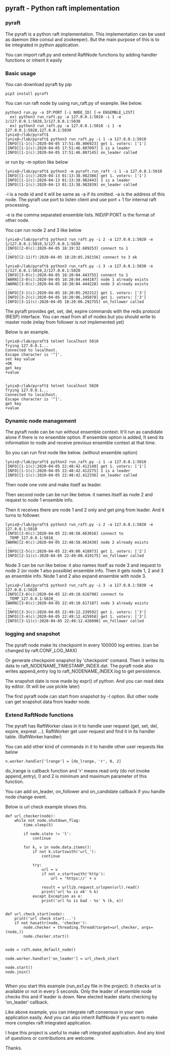 ## pyraft - Python raft implementation



### pyraft

The pyraft is a python raft implementation. This implementation can be used as daemon (like consul and zookeeper). But the main purpose of this is to be integrated in python application.

You can import raft.py and extend RaftNode functions by adding handler functions or inherit it easily



### Basic usage

You can download pyraft by pip

```
pip3 install pyraft
```

You can run raft node by using run_raft.py of example. like below.

```
python3 run.py -a IP:PORT [-i NODE_ID] [-e ENSEMBLE_LIST]
  ex) python3 run_raft.py -a 127.0.0.1:5010 -i 1 -e 2/127.0.0.1:5020,3/127.0.0.1:5030
  ex) python3 run_raft.py -a 127.0.0.1:5010 -i 1 -e 127.0.0.1:5020,127.0.0.1:5030
lynix@~/lab/pyraft$ 
lynix@~/lab/pyraft$ python3 run_raft.py -i 1 -a 127.0.0.1:5010
[INFO][1-1(c):2020-04-05 17:51:46.806923] get 1. voters: ['1']
[INFO][1-1(c):2020-04-05 17:51:46.807097] 1 is a leader
[INFO][1-1(c):2020-04-05 17:51:46.807145] on_leader called
```


or run by -m option like below
```
lynix@~/lab/pyraft$ python3 -m pyraft.run_raft -i 1 -a 127.0.0.1:5010
[INFO][1-1(c):2020-04-13 01:13:38.982386] get 1. voters: ['1']
[INFO][1-1(c):2020-04-13 01:13:38.982443] 1 is a leader
[INFO][1-1(c):2020-04-13 01:13:38.982839] on_leader called
```


-i is a node id and it will be same as -a if its omitted. -a is the address of this node. The pyraft use port to listen client and use port + 1 for internal raft processing.

-e is the comma separated ensemble lists. NID/IP:PORT is the format of other node.



You can run node 2 and 3 like below

```
lynix@~/lab/pyraft$ python3 run_raft.py -i 2 -a 127.0.0.1:5020 -e 1/127.0.0.1:5010,3/127.0.0.1:5030
[INFO][2-0(c):2020-04-05 18:19:32.689253] connect to 1
...
[INFO][2-11(f):2020-04-05 18:20:05.292156] connect to 3 ok
```



```
lynix@~/lab/pyraft$ python3 run_raft.py -i 3 -a 127.0.0.1:5030 -e 1/127.0.0.1:5010,2/127.0.0.1:5020
[INFO][3-0(c):2020-04-05 18:20:04.443755] connect to 1
[WARN][3-0(c):2020-04-05 18:20:04.444187] node 1 already exists
[WARN][3-0(c):2020-04-05 18:20:04.444228] node 3 already exists
...
[INFO][3-1(c):2020-04-05 18:20:05.292312] get 1. voters: ['3']
[INFO][3-2(c):2020-04-05 18:20:06.245078] get 1. voters: ['3']
[INFO][3-11(c):2020-04-05 18:20:06.292755] on_follower called
```



The pyraft provides get, set, del, expire commands with the redis protocol (RESP) interface. You can read from all of nodes but you should write to master node (relay from follower is not implemented yet)

Below is an example. 

```
lynix@~/lab/pyraft$ telnet localhost 5010
Trying 127.0.0.1...
Connected to localhost.
Escape character is '^]'.
set key value
+OK
get key
+value


lynix@~/lab/pyraft$ telnet localhost 5020
Trying 127.0.0.1...
Connected to localhost.
Escape character is '^]'.
get key
+value
```

 

### Dynamic node management



The pyraft node can be run without ensemble context. It'll run as candidate alone if there is no ensemble option. If ensemble option is added, It send its information to node and receive previous ensemble context at that time.

So you can run first node like below. (without ensemble option)

```
lynix@~/lab/pyraft$ python3 run_raft.py -i 1 -a 127.0.0.1:5010
[INFO][1-1(c):2020-04-05 22:48:42.412140] get 1. voters: ['1']
[INFO][1-1(c):2020-04-05 22:48:42.412275] 1 is a leader
[INFO][1-1(c):2020-04-05 22:48:42.412336] on_leader called

```

Then node one vote and make itself as leader.



Then second node can be run like below. it names itself as node 2 and request to node 1 ensemble info.

Then it receives there are node 1 and 2 only and get ping from leader. And it turns to follower. 

```
lynix@~/lab/pyraft$ python3 run_raft.py -i 2 -a 127.0.0.1:5020 -e 127.0.0.1:5010
[INFO][2-0(c):2020-04-05 22:48:58.663016] connect to __TEMP_127.0.0.1:5010__
[WARN][2-0(c):2020-04-05 22:48:58.663430] node 2 already exists
...
[INFO][2-5(c):2020-04-05 22:49:00.418973] get 1. voters: ['2']
[INFO][2-11(c):2020-04-05 22:49:00.419175] on_follower called
```



Node 3 can be run like below. it also names itself as node 3 and request to node 2 (or node 1 also possible) ensemble info. Then it gets node 1, 2 and 3 as ensemble info. Node 1 and 2 also expand ensemble with node 3.

```
lynix@~/lab/pyraft$ python3 run_raft.py -i 3 -a 127.0.0.1:5030 -e 127.0.0.1:5020
[INFO][3-0(c):2020-04-05 22:49:10.616798] connect to __TEMP_127.0.0.1:5020__
[WARN][3-0(c):2020-04-05 22:49:10.617187] node 3 already exists
...
[INFO][3-3(c):2020-04-05 22:49:12.239592] get 1. voters: ['3']
[INFO][3-4(c):2020-04-05 22:49:12.425958] get 1. voters: ['3']
[INFO][3-11(c):2020-04-05 22:49:12.426090] on_follower called
```



### logging and snapshot

The pyraft node make its checkpoint in every 100000 log entries. (can be changed by raft.CONF_LOG_MAX)

Or generate checkpoint snapshot by 'checkpoint' comand. Then it writes its data to raft_NODENAME_TIMESTAMP_INDEX.dat. The pyraft node also writes append_entry log to raft_NODENAME_INDEX.log to get persistence.

The snapshot date is now made by expr() of python. And you can read data by editor. (It will be use pickle later)

The first pyraft node can start from snapshot by -l option. But other node can get snapshot data from leader node.



### Extend RaftNode functions

The pyraft has RaftWorker class in it to handle user request (get, set, del, expire, expreat ...). RaftWorker get user request and find it in its handler table. (RaftWorker.handler)

You can add other kind of commands in it to handle other user requests like below

```
n.worker.handler['lrange'] = [do_lrange, 'r', 0, 2]
```

do_lrange is callback function and 'r' means read only (do not invoke append_entry), 0 and 2 is minimum and maximum parameter of this function.

You can add on_leader, on_follower and on_candidate callback if you handle node change event.

Below is url check example shows this.

```
def url_checker(node):
	while not node.shutdown_flag:
		time.sleep(5)

		if node.state != 'l':
			continue

		for k, v in node.data.items():
			if not k.startswith('url_'):
				continue

			try:
				url = v
				if not v.startswith('http'):
					url = 'https://' + v

				result = urllib.request.urlopen(url).read()
				print('url %s is ok' % k) 
			except Exception as e:
				print('url %s is bad - %s' % (k, e))


def url_check_start(node):
	print('url check start...')
	if not hasattr(node, 'checker'):
		node.checker = threading.Thread(target=url_checker, args=(node,))
		node.checker.start()
	

node = raft.make_default_node()

node.worker.handler['on_leader'] = url_check_start

node.start()
node.join()


```



When you start this example (run_ex1.py file in the project). It checks url is available or not in every 5 seconds. Only the leader of ensemble node checks this and if leader is down. New elected leader starts checking by 'on_leader' callback.



Like above example, you can integrate raft consensus in your own application easily. And you can also inherit RaftNode if you want to make more complex raft integrated application.



I hope this project is useful to make raft integrated application. And any kind of questions or contributions are welcome. 

Thanks.




